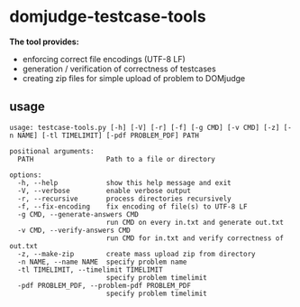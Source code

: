 # domjudge-testcase-tools
**The tool provides:**
- enforcing correct file encodings (UTF-8 LF)
- generation / verification of correctness of testcases
- creating zip files for simple upload of problem to DOMjudge

## usage
```
usage: testcase-tools.py [-h] [-V] [-r] [-f] [-g CMD] [-v CMD] [-z] [-n NAME] [-tl TIMELIMIT] [-pdf PROBLEM_PDF] PATH

positional arguments:
  PATH                  Path to a file or directory

options:
  -h, --help            show this help message and exit
  -V, --verbose         enable verbose output
  -r, --recursive       process directories recursively
  -f, --fix-encoding    fix encoding of file(s) to UTF-8 LF
  -g CMD, --generate-answers CMD
                        run CMD on every in.txt and generate out.txt
  -v CMD, --verify-answers CMD
                        run CMD for in.txt and verify correctness of out.txt
  -z, --make-zip        create mass upload zip from directory
  -n NAME, --name NAME  specify problem name
  -tl TIMELIMIT, --timelimit TIMELIMIT
                        specify problem timelimit
  -pdf PROBLEM_PDF, --problem-pdf PROBLEM_PDF
                        specify problem timelimit
```